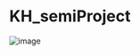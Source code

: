 # KH_semiProject
![image](https://user-images.githubusercontent.com/54164292/223879970-e6c5dfec-d13f-470d-b81c-710e6e102ecc.png)

